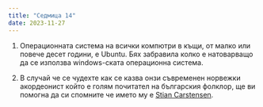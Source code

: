 ```yaml
---
title: "Седмица 14"
date: 2023-11-27
---
```

1. Операционната система на всички компютри в къщи, от малко или повече десет години, е Ubuntu. Бях забравила колко е натоварващо да се използва windows-ската операционна система.

2. В случай че се чудехте как се казва онзи съвременен норвежки акордеонист който е голям почитател на българския фолклор, ще ви помогна да си спомните че името му е [Stian Carstensen](https://en.wikipedia.org/wiki/Stian_Carstensen).  
